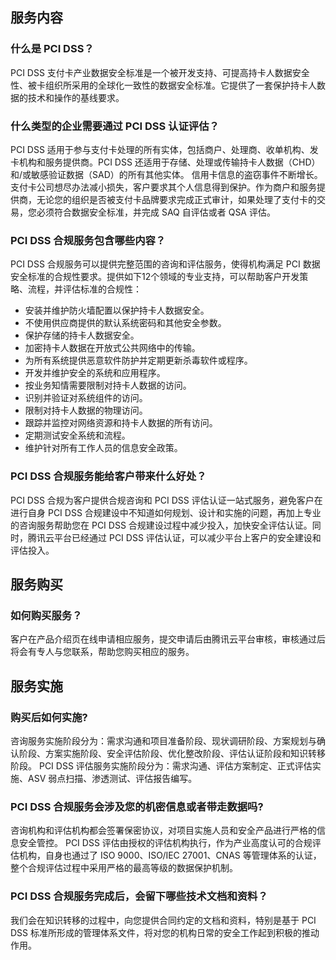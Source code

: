## 服务内容
### 什么是 PCI DSS？
PCI DSS 支付卡产业数据安全标准是一个被开发支持、可提高持卡人数据安全性、被卡组织所采用的全球化一致性的数据安全标准。它提供了一套保护持卡人数据的技术和操作的基线要求。

### 什么类型的企业需要通过 PCI DSS 认证评估？
PCI DSS 适用于参与支付卡处理的所有实体，包括商户、处理商、收单机构、发卡机构和服务提供商。PCI DSS 还适用于存储、处理或传输持卡人数据（CHD）和/或敏感验证数据（SAD）的所有其他实体。
信用卡信息的盗窃事件不断增长。支付卡公司想尽办法减小损失，客户要求其个人信息得到保护。作为商户和服务提供商，无论您的组织是否被支付卡品牌要求完成正式审计，如果处理了支付卡的交易，您必须符合数据安全标准，并完成 SAQ 自评估或者 QSA 评估。

### PCI DSS 合规服务包含哪些内容？
PCI DSS 合规服务可以提供完整范围的咨询和评估服务，使得机构满足 PCI 数据安全标准的合规性要求。提供如下12个领域的专业支持，可以帮助客户开发策略、流程，并评估标准的合规性：
- 安装并维护防火墙配置以保护持卡人数据安全。
- 不使用供应商提供的默认系统密码和其他安全参数。
- 保护存储的持卡人数据安全。
- 加密持卡人数据在开放式公共网络中的传输。
- 为所有系统提供恶意软件防护并定期更新杀毒软件或程序。
- 开发并维护安全的系统和应用程序。
- 按业务知情需要限制对持卡人数据的访问。
- 识别并验证对系统组件的访问。
- 限制对持卡人数据的物理访问。
- 跟踪并监控对网络资源和持卡人数据的所有访问。
- 定期测试安全系统和流程。
- 维护针对所有工作人员的信息安全政策。

### PCI DSS 合规服务能给客户带来什么好处？
PCI DSS 合规为客户提供合规咨询和 PCI DSS 评估认证一站式服务，避免客户在进行自身 PCI DSS 合规建设中不知道如何规划、设计和实施的问题，再加上专业的咨询服务帮助您在 PCI DSS 合规建设过程中减少投入，加快安全评估认证。同时，腾讯云平台已经通过 PCI DSS 评估认证，可以减少平台上客户的安全建设和评估投入。

## 服务购买
### 如何购买服务？
客户在产品介绍页在线申请相应服务，提交申请后由腾讯云平台审核，审核通过后将会有专人与您联系，帮助您购买相应的服务。

## 服务实施
### 购买后如何实施?
咨询服务实施阶段分为：需求沟通和项目准备阶段、现状调研阶段、方案规划与确认阶段、方案实施阶段、安全评估阶段、优化整改阶段、评估认证阶段和知识转移阶段。
PCI DSS 评估服务实施阶段分为：需求沟通、评估方案制定、正式评估实施、ASV 弱点扫描、渗透测试、评估报告编写。

### PCI DSS 合规服务会涉及您的机密信息或者带走数据吗?
咨询机构和评估机构都会签署保密协议，对项目实施人员和安全产品进行严格的信息安全管控。
PCI DSS 评估由授权的评估机构执行，作为产业高度认可的合规评估机构，自身也通过了 ISO 9000、ISO/IEC 27001、CNAS 等管理体系的认证，整个合规评估过程中采用严格的最高等级的数据保护机制。

### PCI DSS 合规服务完成后，会留下哪些技术文档和资料？
我们会在知识转移的过程中，向您提供合同约定的文档和资料，特别是基于 PCI DSS 标准所形成的管理体系文件，将对您的机构日常的安全工作起到积极的推动作用。
